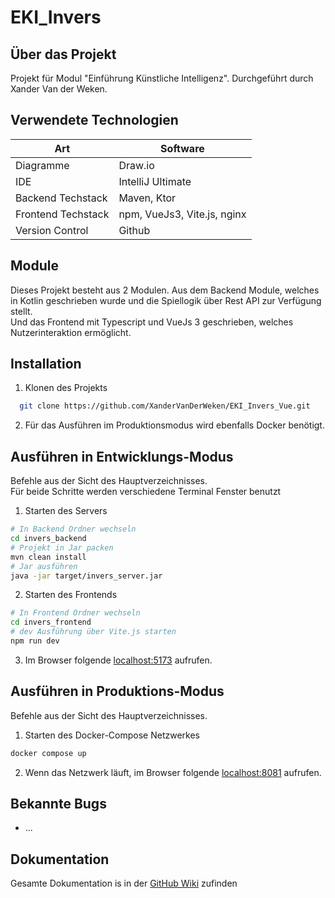 # EKI_Invers
## Über das Projekt
Projekt für Modul "Einführung Künstliche Intelligenz". Durchgeführt durch Xander Van der Weken.

## Verwendete Technologien
| Art               | Software           |
|-------------------|--------------------|
| Diagramme         | Draw.io            |
| IDE               | IntelliJ Ultimate  |
| Backend Techstack | Maven, Ktor         |
| Frontend Techstack| npm, VueJs3, Vite.js, nginx|
| Version Control   | Github             |

## Module
Dieses Projekt besteht aus 2 Modulen. Aus dem Backend Module, welches in Kotlin geschrieben wurde und die Spiellogik über Rest API zur Verfügung stellt. \
Und das Frontend mit Typescript und VueJs 3 geschrieben, welches Nutzerinteraktion ermöglicht.

## Installation
1. Klonen des Projekts
```bash
  git clone https://github.com/XanderVanDerWeken/EKI_Invers_Vue.git
```
2. Für das Ausführen im Produktionsmodus wird ebenfalls Docker benötigt.

## Ausführen in Entwicklungs-Modus
Befehle aus der Sicht des Hauptverzeichnisses. \
Für beide Schritte werden verschiedene Terminal Fenster benutzt
1. Starten des Servers
```bash
# In Backend Ordner wechseln
cd invers_backend
# Projekt in Jar packen
mvn clean install
# Jar ausführen
java -jar target/invers_server.jar
```

2. Starten des Frontends
```bash
# In Frontend Ordner wechseln
cd invers_frontend
# dev Ausführung über Vite.js starten
npm run dev
```
3. Im Browser folgende [localhost:5173](http://localhost:5173) aufrufen.

## Ausführen in Produktions-Modus
Befehle aus der Sicht des Hauptverzeichnisses.
1. Starten des Docker-Compose Netzwerkes
```bash
docker compose up
```

2. Wenn das Netzwerk läuft, im Browser folgende [localhost:8081](http://localhost:8081) aufrufen.

## Bekannte Bugs
- ...

## Dokumentation
Gesamte Dokumentation is in der [GitHub Wiki](https://github.com/XanderVanDerWeken/EKI_Invers_Vue/wiki) zufinden
